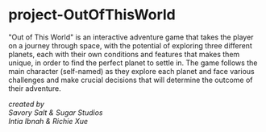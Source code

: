 # project-OutOfThisWorld
"Out of This World" is an interactive adventure game that takes the player on a journey through space, with the potential of exploring three different planets, each with their own conditions and features that makes them unique, in order to find the perfect planet to settle in. The game follows the main character (self-named) as they explore each planet and face various challenges and make crucial decisions that will determine the outcome of their adventure.

*created by <br> 
Savory Salt & Sugar Studios <br>
Intia Ibnah & Richie Xue*


